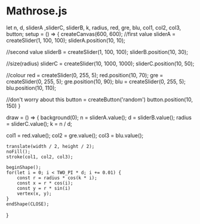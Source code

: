 # Mathrose.js
let n, d, sliderA ,sliderC, sliderB, k, radius, red, gre, blu, col1, col2, col3, button;
setup = () => {
	createCanvas(600, 600);
  //first value
	sliderA = createSlider(1, 100, 100);
	sliderA.position(10, 10);

  //second value
	sliderB = createSlider(1, 100, 100);
	sliderB.position(10, 30);

  //size(radius)
	sliderC = createSlider(10, 1000, 1000);
	sliderC.position(10, 50);
  
  //colour
  red = createSlider(0, 255, 5);
  red.position(10, 70);
  gre = createSlider(0, 255, 5);
  gre.position(10, 90);
  blu = createSlider(0, 255, 5);
  blu.position(10, 110);
  
  
  //don't worry about this
  button = createButton('random')
  button.position(10, 150)
}

draw = () => {
	background(0);
	n = sliderA.value();
	d = sliderB.value();
	radius = sliderC.value();
	k = n / d;
  
  col1 = red.value();
  col2 = gre.value();
  col3 = blu.value();

	translate(width / 2, height / 2);
	noFill();
	stroke(col1, col2, col3);

	beginShape();
	for(let i = 0; i < TWO_PI * d; i += 0.01) {
		const r = radius * cos(k * i);
		const x = r * cos(i);
		const y = r * sin(i)
		vertex(x, y);
	}
	endShape(CLOSE);
}
